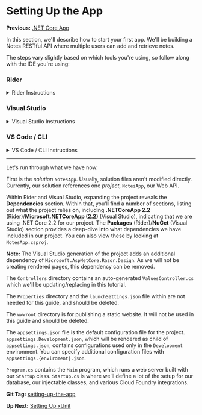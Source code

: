 # Setting Up the App

**Previous:** [.NET Core App](Home#net-core-app)

In this section, we'll describe how to start your first app. We'll be building a Notes RESTful API where multiple users can add and retrieve notes.

The steps vary slightly based on which tools you're using, so follow along with the IDE you're using:

### Rider

<details>
    <summary>Rider Instructions</summary>
    <blockquote>

<details>
    <summary>Run <strong>Rider</strong>.</summary>
    <a href="intro-rider-welcome.png" target="_blank">
        ![intro-rider-welcome.png](intro-rider-welcome.png)
    </a>
</details>

***

<details>
    <summary>Click <strong>New Solution</strong> and choose <strong>Empty Solution</strong>. Name it <strong>NotesApp</strong>.</summary>
    <a href="intro-rider-new-solution.png" target="_blank">
        ![intro-rider-new-solution.png](intro-rider-new-solution.png)
    </a>
</details>

***

<details>
    <summary>Right-click on the solution and add a new project.</summary>
    <a href="intro-rider-new-project-menu.png" target="_blank">
        ![intro-rider-new-project-menu.png](intro-rider-new-project-menu.png)
    </a>
</details>

***

<details>
    <summary>Select <strong>ASP.NET Core Web Application</strong> from the <strong>.NET Core</strong> section. Name it <strong>NotesApp</strong>.</summary>
    <a href="intro-rider-new-project.png" target="_blank">
        ![intro-rider-new-project.png](intro-rider-new-project.png)
    </a>
</details>

***

<details>
    <summary>Let's take a look at the generated project in the <strong>Solution Explorer</strong>.</summary>
    <a href="intro-rider-solution-explorer.png" target="_blank">
        ![intro-rider-solution-explorer.png](intro-rider-solution-explorer.png)
    </a>
</details>
    </blockquote>
</details>

### Visual Studio

<details>
    <summary>Visual Studio Instructions</summary>
    <blockquote>

<details>
    <summary>Run <strong>Visual Studio</strong> and select the <strong>File</strong> menu.</summary>
    <a href="intro-visual-studio-new-menus.png" target="_blank">
        ![intro-visual-studio-new-menus.png](intro-visual-studio-new-menus.png)
    </a>
</details>

***

<details>
    <summary>Click <strong>New > Project</strong>. The template for an <strong>Blank Solution</strong> can be found under the <strong>Other Project Types</strong> section. Select it and name the solution <strong>NotesApp</strong>.</summary>
    <a href="intro-visual-studio-new-solution.png" target="_blank">
        ![intro-visual-studio-new-solution.png](intro-visual-studio-new-solution.png)
    </a>
</details>

***

<details>
    <summary>Right-click on the solution and add a new project.</summary>
    <a href="intro-visual-studio-new-project-menu.png" target="_blank">
        ![intro-visual-studio-new-project-menu.png](intro-visual-studio-new-project-menu.png)
    </a>
</details>

***

<details>
    <summary>Select <strong>ASP.NET Core Web Application</strong> template and name the project <strong>NotesApp</strong>.</summary>
    <a href="intro-visual-studio-new-project.png" target="_blank">
        ![intro-visual-studio-new-project.png](intro-visual-studio-new-project.png)
    </a>
</details>

***

<details>
    <summary>You'll be presented with another dialog at this point, giving you different setups for an <strong>ASP.NET Core Web Application</strong>. Select <strong>API</strong> and hit <strong>OK</strong>.</summary>
    <a href="intro-visual-studio-new-project-2.png" target="_blank">
        ![intro-visual-studio-new-project-2.png](intro-visual-studio-new-project-2.png)
    </a>
</details>

***

<details>
    <summary>Let's take a look at the generated project in the <strong>Solution Explorer</strong>.</summary>
    <a href="intro-visual-studio-solution-explorer.png" target="_blank">
        ![intro-visual-studio-solution-explorer.png](intro-visual-studio-solution-explorer.png)
    </a>
</details>
    </blockquote>
</details>

### VS Code / CLI

<details>
    <summary>VS Code / CLI Instructions</summary>
    <blockquote>

On the command-line, in your workspace, within a folder of your choice, run:

```bash
dotnet new sln -n "NotesApp"
```

This will create a new empty solution with the name `NotesApp`.

***

Next we'll create our project:

```bash
dotnet new webapi -n "NotesApp" -o "NotesApp"
```

This will create a new ASP.NET Core Web API project called `NotesApp` and place it in a directory called `NotesApp`. We still need to add it to the solution, though, so you'll need to run:

```bash
dotnet sln "NotesApp.sln" add "NotesApp/NotesApp.csproj"
```
to link it to the solution.

***

Now you should be able to open the directory containing your `NotesApp.sln` in VS Code to take a look through the files that were created.
    </blockquote>
</details>

***

Let's run through what we have now.

First is the *solution* `NotesApp`. Usually, solution files aren't modified directly. Currently, our solution references one *project*, `NotesApp`, our Web API.

Within Rider and Visual Studio, expanding the project reveals the **Dependencies** section. Within that, you'll find a number of sections, listing out what the project relies on, including **.NETCoreApp 2.2** (Rider)/**Microsoft.NETCoreApp (2.2)** (Visual Studio), indicating that we are using .NET Core 2.2 for our project. The **Packages** (Rider)/**NuGet** (Visual Studio) section provides a deep-dive into what dependencies we have included in our project. You can also view these by looking at `NotesApp.csproj`.

**Note:** The Visual Studio generation of the project adds an additional dependency of `Microsoft.AspNetCore.Razor.Design`. As we will not be creating rendered pages, this dependency can be removed.

The `Controllers` directory contains an auto-generated `ValuesController.cs` which we'll be updating/replacing in this tutorial.

The `Properties` directory and the `launchSettings.json` file within are not needed for this guide, and should be deleted.

The `wwwroot` directory is for publishing a static website. It will not be used in this guide and should be deleted.

The `appsettings.json` file is the default configuration file for the project. `appsettings.Development.json`, which will be rendered as child of `appsettings.json`, contains configurations used only in the `Development` environment. You can specify additional configuration files with `appsettings.{enviroment}.json`.

`Program.cs` contains the `Main` program, which runs a web server built with our `Startup` class. `Startup.cs` is where we'll define a lot of the setup for our database, our injectable classes, and various Cloud Foundry integrations.

**Git Tag:** [setting-up-the-app](../tree/setting-up-the-app)

**Up Next:** [Setting Up xUnit](../setting-up-xunit)
